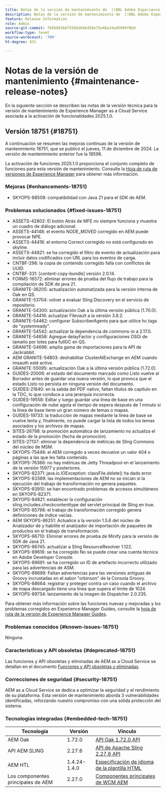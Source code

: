 ```yaml
---
title: Notas de la versión de mantenimiento de  [!DNL Adobe Experience Manager]  as a Cloud Service asociada con la activación de funcionalidades 2025.1.0.
description: Notas de la versión de mantenimiento de  [!DNL Adobe Experience Manager]  as a Cloud Service asociada con la activación de funcionalidades 2025.1.0.
feature: Release Information
role: Admin
source-git-commit: 7b56093b6f5566d64b459e75e48a34ad5994f0b9
workflow-type: tm+mt
source-wordcount: '709'
ht-degree: 81%

---
```


# Notas de la versión de mantenimiento {#maintenance-release-notes}

En la siguiente sección se describen las notas de la versión técnica para la versión de mantenimiento de Experience Manager as a Cloud Service asociada a la activación de funcionalidades 2025.1.0.

## Versión 18751 {#18751}

A continuación se resumen las mejoras continuas de la versión de mantenimiento 18751, que se publicó el jueves, 11 de diciembre de 2024. La versión de mantenimiento anterior fue la 18598.

La activación de funciones 2025.1.0 proporciona el conjunto completo de funciones para esta versión de mantenimiento. Consulte la [Hoja de ruta de versiones de Experience Manager](https://experienceleague.adobe.com/es/docs/experience-manager-release-information/aem-release-updates/update-releases-roadmap) para obtener más información.

### Mejoras {#enhancements-18751}

* SKYOPS-88509: compatibilidad con Java 21 para el SDK de AEM.

### Problemas solucionados {#fixed-issues-18751}

* ASSETS-42802: El botón Atrás de MFE no siempre funciona y muestra un cuadro de diálogo adicional.
* ASSETS-44148: el evento NODE_MOVED corregido en AEM puede provocar NPE.
* ASSETS-44418: el entorno Correct corregido no está configurado en skyline.
* ASSETS-44821: se ha corregido el filtro de evento de actualización para incluir datos codificados con URL para los eventos de carga.
* CNTBF-298: la copia de contenido corregido falla con conflictos de UUID.
* CNTBF-331: [content-copy-bundle] versión 2.0.14.
* FORMS-16572: eliminar errores de prueba del flujo de trabajo para la compilación de SDK de java 21.
* GRANITE-36205: actualización automatizada para la versión interna de Oak en QS.
* GRANITE-53704: volver a evaluar Sling Discovery en el servicio de repositorio.
* GRANITE-54300: actualización Oak a la última versión pública (1.70.0).
* GRANITE-54416: actualizar Filevault a la versión 3.8.2.
* GRANITE-54462: configurar SubscriberAgents para que utilice hc.tags de &quot;systemready&quot;.
* GRANITE-54542: actualizar la dependencia de commons-io a 2.17.0.
* GRANITE-54658: Agregue delayFactor y configuraciones OSGi de tamaño por lotes para fullGC en QS.
* GRANITE-54696: amplia gama de importaciones para la API de Jackrabbit.
* AEM GRANITE-54803: deshabilitar ClusterAtExchange en AEM cuando imsauth esté activo.
* GRANITE-55095: actualización Oak a la última versión pública (1.72.0).
* GUIDES-20006: el estado del documento marcado como Listo vuelve al Borrador antes de guardar una nueva versión, lo que provoca que el estado Listo no persista en ninguna versión del documento.
* GUIDES-21840: en la salida del PDF nativo, faltan títulos de capítulo en la TDC, lo que conduce a una jerarquía incorrecta.
* GUIDES-19558: Editar y luego guardar una línea de base en una configuración de nube agota el tiempo de espera después de 1 minuto si la línea de base tiene un gran número de temas o mapas.
* GUIDES-19733: la traducción de mapas mediante la línea de base se vuelve lenta y, finalmente, no puede cargar la lista de todos los temas asociados y los archivos de mapas.
* SITES-26798: la promoción automática de lanzamiento no actualiza el estado de la promoción (fecha de promoción).
* SITES-27137: eliminar la dependencia de métricas de Sling Commons del núcleo de MSM.
* SKYOPS-75446: el AEM corregido a veces devuelve un valor 404 o páginas a las que les falta contenido.
* SKYOPS-76366: no hay métricas de Jetty Threadpool en el lanzamiento de la versión 15977 y posteriores.
* SKYOPS-82371: java.io.IOException: classFile.delete() ha dado error.
* SKYOPS-83369: las implementaciones de AEM no se inician si la ejecución del trabajo de transformación no genera paquetes.
* SKYOPS-83910: se han encontrado problemas de accesos simultáneos en SKYOPS-82371.
* SKYOPS-84821: establecer la configuración sling.includes.checkcontenttype del servlet principal de Sling en true.
* SKYOPS-85798: el trabajo de transformación corregido genera definiciones de índice vacías.
* AEM SKYOPS-86251: Actualice a la versión 1.5.6 del núcleo de Analizador de y habilite el analizador de importación de paquetes de productos en el trabajo de transformación.
* SKYOPS-86710: Eliminar errores de prueba de Minify para la versión de SDK de Java 21.
* SKYOPS-86745: actualizar a Sling ResourceResolver 1.122.
* SKYOPS-89616: se ha corregido No se puede crear una cuenta técnica en Adobe Developer Console.
* SKYOPS-89691: se ha corregido un ID de artefacto incorrecto utilizado para las advertencias de ASM.
* SKYOPS-89699: Faltan advertencias para las versiones antiguas de Groovy incrustadas en el sabor &quot;orbinson&quot; de la Consola Groovy.
* SKYOPS-88664: registrar y proteger contra un caso cuando el archivo de mapa descargado tiene una línea que supera el límite de 1024.
* SKYOPS-89734: lanzamiento de la imagen de Dispatcher 2.0.235.

Para obtener más información sobre las funciones nuevas y mejoradas y los problemas corregidos en Experience Manager Guides, consulte la [hoja de ruta de la versión de Experience Manager Guides](https://experienceleague.adobe.com/es/docs/experience-manager-guides/using/release-info/aem-guides-releases-roadmap).

### Problemas conocidos {#known-issues-18751}

Ninguna.

### Características y API obsoletas {#deprecated-18751}

Las funciones y API obsoletas y eliminadas de AEM as a Cloud Service se detallan en el documento [Funciones y API obsoletas y eliminadas](/help/release-notes/deprecated-removed-features.md).

### Correcciones de seguridad {#security-18751}

AEM as a Cloud Service se dedica a optimizar la seguridad y el rendimiento de su plataforma. Esta versión de mantenimiento aborda 3 vulnerabilidades identificadas, reforzando nuestro compromiso con una sólida protección del sistema.

### Tecnologías integradas {#embedded-tech-18751}

| Tecnología | Versión | Vínculo |
|---|---|---|
| AEM Oak | 1.72.0 | [API Oak 1.72.0 API](https://www.javadoc.io/doc/org.apache.jackrabbit/oak-api/1.72.0/index.html?lang=es) |
| API AEM SLING | 2.27.6 | [API de Apache Sling 2.27.6 API](https://www.javadoc.io/doc/org.apache.sling/org.apache.sling.api/latest/index.html) |
| AEM HTL | 1.4.24-1.4.0 | [Especificación de idioma de la plantilla HTML](https://github.com/adobe/htl-spec) |
| Los componentes principales de AEM | 2.27.0 | [Componentes principales de WCM AEM](https://github.com/adobe/aem-core-wcm-components) |
